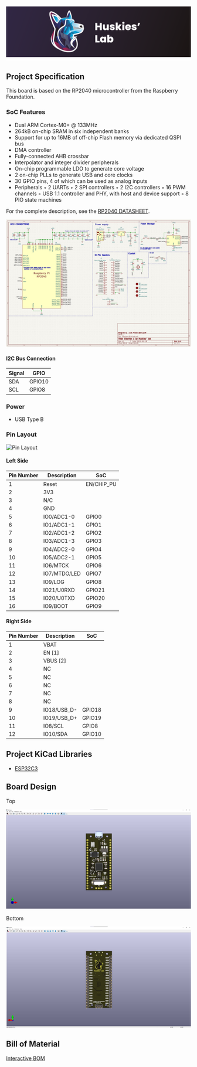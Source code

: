 ![Huskies' lab](https://github.com/luispa12/Siberian-01/blob/135fdbe8fa3de1014e68ca1c31da84fb336b7c87/Logo%202.png)

## Project Specification

This board is based on the RP2040 microcontroller from the Raspberry Foundation.

### SoC Features

* Dual ARM Cortex-M0+ @ 133MHz
* 264kB on-chip SRAM in six independent banks
* Support for up to 16MB of off-chip Flash memory via dedicated QSPI bus
* DMA controller
* Fully-connected AHB crossbar
* Interpolator and integer divider peripherals
* On-chip programmable LDO to generate core voltage
* 2 on-chip PLLs to generate USB and core clocks
* 30 GPIO pins, 4 of which can be used as analog inputs
* Peripherals
  ◦ 2 UARTs
  ◦ 2 SPI controllers
  ◦ 2 I2C controllers
  ◦ 16 PWM channels
  ◦ USB 1.1 controller and PHY, with host and device support
  ◦ 8 PIO state machines

For the complete description, see the [RP2040 DATASHEET](https://datasheets.raspberrypi.com/rp2040/rp2040-datasheet.pdf).

![Diagram](assets/esquematico.jpg)



#### I2C Bus Connection

| Signal | GPIO   |
| ------ | ------ |
| SDA    | GPIO10 |
| SCL    | GPIO8  |

### Power

* USB Type B

### Pin Layout

![Pin Layout](assets/rust_board_v1_pin-layout.png)


#### Left Side

| Pin Number | Description  | SoC        |
| ---------- | ------------ | ---------- |
| 1          | Reset        | EN/CHIP_PU |
| 2          | 3V3          |            |
| 3          | N/C          |            |
| 4          | GND          |            |
| 5          | IO0/ADC1-0   | GPIO0      |
| 6          | IO1/ADC1-1   | GPIO1      |
| 7          | IO2/ADC1-2   | GPIO2      |
| 8          | IO3/ADC1-3   | GPIO3      |
| 9          | IO4/ADC2-0   | GPIO4      |
| 10         | IO5/ADC2-1   | GPIO5      |
| 11         | IO6/MTCK     | GPIO6      |
| 12         | IO7/MTDO/LED | GPIO7      |
| 13         | IO9/LOG      | GPIO8      |
| 14         | IO21/U0RXD   | GPIO21     |
| 15         | IO20/U0TXD   | GPIO20     |
| 16         | IO9/BOOT     | GPIO9      |

#### Right Side

| Pin Number | Description | SoC    |
| ---------- | ----------- | ------ |
| 1          | VBAT        |        |
| 2          | EN [1]      |        |
| 3          | VBUS [2]    |        |
| 4          | NC          |        |
| 5          | NC          |        |
| 6          | NC          |        |
| 7          | NC          |        |
| 8          | NC          |        |
| 9          | IO18/USB_D- | GPIO18 |
| 10         | IO19/USB_D+ | GPIO19 |
| 11         | IO8/SCL     | GPIO8  |
| 12         | IO10/SDA    | GPIO10 |


## Project KiCad Libraries

* [ESP32C3](https://github.com/espressif/kicad-libraries)

## Board Design

Top

![TOP](assets/front_view.jpg)

Bottom

![BOT](assets/bottom_view.jpg)

## Bill of Material

[Interactive BOM](https://github.com/luispa12/Siberian-01/tree/ca052e98b2679d36af08063e84189271c84d1010/docs/bom/bom.html)
